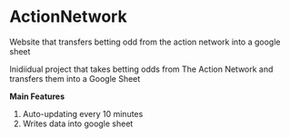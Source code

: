 # ActionNetwork
Website that transfers betting odd from the action network into a google sheet


Inidiidual project that takes betting odds from The Action Network and transfers them into a Google Sheet

**Main Features**

1. Auto-updating every 10 minutes
2. Writes data into google sheet

